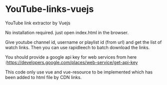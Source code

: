 # YouTube-links-vuejs
YouTube link extractor by Vuejs

No installation required. just open index.html in the browser. 

Give youtube channel id, username or playlist id (from url) and get the list of watch links. Then you can use rapidleech to batch download the links. 
 
You should provide a google api key for web services from here  :https://developers.google.com/places/web-service/get-api-key

This code only use vue and vue-resource to be implemented which has been added to html file by CDN links. 
